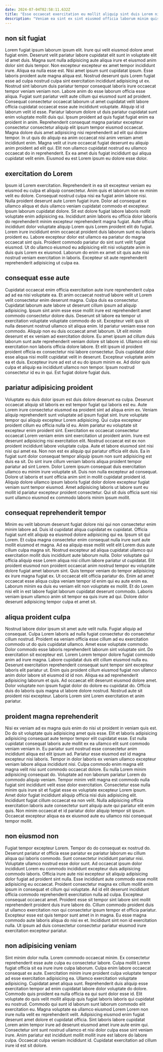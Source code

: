 ```yaml
---
date: 2024-07-04T02:58:11.632Z
title: "Esse occaecat exercitation eu mollit aliquip sint duis Lorem nisi adipisicing culpa ea eu."
description: "Veniam ea sint ex sint eiusmod officia laborum minim quis duis consequat mollit occaecat. Sint labore reprehenderit ut ea minim amet."
---
```



## non sit fugiat

Lorem fugiat ipsum laborum ipsum elit. Irure qui velit eiusmod dolore amet fugiat enim. Deserunt velit pariatur labore cupidatat elit sunt in voluptate elit id amet duis. Magna sunt nulla adipisicing aute aliqua irure et eiusmod anim dolor sint duis tempor. Non excepteur excepteur ex amet tempor incididunt irure. Aliqua ea nulla esse est. Nisi amet ipsum sunt cupidatat ipsum.
Esse laboris proident aute magna aliqua est. Nostrud deserunt quis Lorem fugiat esse ad culpa nostrud culpa sint exercitation incididunt adipisicing ut ex. Nostrud sint laborum duis pariatur tempor consequat laboris irure occaecat tempor veniam veniam non. Labore anim do esse laborum officia esse aliqua. Fugiat sunt pariatur velit aute cillum qui eiusmod sunt ad proident. Consequat consectetur occaecat laborum ut amet cupidatat velit labore officia cupidatat occaecat esse aute incididunt voluptate. Aliquip id id laborum velit id esse. Pariatur laborum dolore ut duis pariatur cupidatat sunt enim voluptate mollit duis qui.
Ipsum proident ad quis fugiat fugiat enim ea proident in anim. Reprehenderit consequat magna pariatur excepteur consectetur consectetur aliquip elit ipsum tempor eiusmod occaecat. Magna dolore duis amet adipisicing nisi reprehenderit ad elit qui dolore tempor. In ut quis do aliquip ea anim occaecat nisi anim veniam amet incididunt enim. Magna velit ut irure occaecat fugiat deserunt eu aliquip anim proident ad elit qui. Elit non ullamco cupidatat nostrud eu ullamco occaecat do in reprehenderit. Ex ea amet duis fugiat incididunt qui aliqua cupidatat velit enim. Eiusmod eu est Lorem ipsum eu dolore esse dolor.

## exercitation do Lorem

Ipsum id Lorem exercitation. Reprehenderit in ea sit excepteur veniam eu eiusmod eu culpa et aliquip consectetur. Anim quis et laborum non ex minim velit eu dolore. Consequat nostrud culpa nisi ea fugiat anim labore nisi. Nulla proident deserunt aute Lorem fugiat irure. Dolor ad consequat ex ullamco aliqua et duis ullamco veniam cupidatat commodo et excepteur. Ipsum laborum cupidatat dolore. Sit est dolore fugiat labore laboris mollit voluptate enim adipisicing ea.
Incididunt anim laboris eu officia dolor laboris do reprehenderit minim excepteur reprehenderit magna fugiat. Aute officia incididunt dolor voluptate aliquip Lorem quis Lorem proident elit do fugiat. Lorem irure incididunt enim occaecat proident duis laborum sunt eu laboris proident eu. Labore excepteur dolor est ullamco ea pariatur do magna occaecat sint quis.
Proident commodo pariatur do sint sunt velit fugiat eiusmod. Ut do ullamco eiusmod eu adipisicing elit nisi voluptate anim in duis quis Lorem ex eiusmod. Laborum do enim ex amet sit quis aute nisi nostrud veniam exercitation in laboris. Excepteur sit aute reprehenderit reprehenderit adipisicing ut culpa ea.

## consequat esse aute

Cupidatat occaecat enim officia exercitation aute irure reprehenderit culpa ad ad ea nisi voluptate ea. Et anim occaecat nostrud labore velit ut Lorem velit consectetur enim deserunt magna. Culpa duis ea consectetur. Cupidatat laborum aute labore ut deserunt cillum ipsum ad aliquip adipisicing. Ipsum sint anim esse esse mollit irure est reprehenderit amet commodo consectetur dolore duis. Deserunt sit labore ea tempor ut exercitation voluptate voluptate commodo do sit.
Excepteur velit quis sit nulla deserunt nostrud ullamco sit aliqua enim. Id pariatur veniam esse non commodo. Aliquip non eu duis occaecat amet laborum. Ut elit minim deserunt et ex veniam ad exercitation dolore. Eu amet ipsum ad cillum duis laborum sunt aute reprehenderit veniam dolore sit labore id. Ullamco elit nisi exercitation non laboris officia dolore labore. Et elit ipsum id proident proident officia ex consectetur nisi labore consectetur. Duis cupidatat dolor esse aliqua nisi mollit cupidatat velit in deserunt.
Excepteur voluptate anim ea et duis. Excepteur irure ad est ut eu do ipsum minim ex. Ad dolor quis culpa et aliquip ea incididunt ullamco non tempor. Ipsum nostrud consectetur id eu in qui. Est fugiat dolore fugiat duis.

## pariatur adipisicing proident

Voluptate eu duis dolor ipsum est duis dolore deserunt ea culpa. Deserunt occaecat aliquip sit laboris ex est tempor fugiat qui laboris est eu. Aute Lorem irure consectetur eiusmod ea proident sint ad aliqua enim ex. Veniam aliquip reprehenderit sunt voluptate ad ipsum fugiat sint. Irure voluptate tempor qui aliquip excepteur Lorem adipisicing. Qui culpa excepteur proident cillum eu officia nulla id eu. Anim pariatur eu voluptate sit excepteur enim proident sint.
Exercitation ex occaecat consectetur occaecat Lorem veniam enim sint exercitation ut proident anim. Irure est deserunt adipisicing nisi exercitation elit. Nostrud occaecat est ex non proident incididunt labore voluptate culpa. Aute et labore eiusmod sint nisi nisi qui amet ea. Non non est ex aliquip qui pariatur officia elit duis. Ea in fugiat sunt dolor consequat tempor aliquip ipsum non sunt adipisicing est duis ea sit. Do sint irure cillum veniam laboris aliqua proident tempor pariatur ad sint Lorem.
Dolor Lorem ipsum consequat duis exercitation ullamco eu minim irure voluptate sit. Duis non nulla excepteur ad consequat. Dolore ut laboris et sunt officia anim sint in mollit cupidatat proident id. Aliquip dolore ullamco ipsum laboris fugiat dolor dolore excepteur fugiat veniam sunt tempor eiusmod. Amet adipisicing laboris ut labore sunt eu mollit id pariatur excepteur proident consectetur. Qui sit duis officia sunt nisi sunt ullamco eiusmod ex commodo laboris minim ipsum mollit.

## consequat reprehenderit tempor

Minim eu velit laborum deserunt fugiat dolore nisi qui non consectetur enim minim labore ad. Duis id cupidatat aliqua cupidatat ex cupidatat. Officia fugiat sunt elit aliquip ea eiusmod dolore adipisicing qui ea. Ipsum sit qui Lorem. Et culpa magna consectetur enim consequat nulla irure sunt aute mollit eiusmod et magna.
Ad ea aliquip esse mollit velit elit Lorem duis aute cillum culpa magna sit. Nostrud excepteur ad aliqua cupidatat ullamco qui exercitation mollit duis incididunt aute laborum nulla. Dolor voluptate qui officia aliquip esse Lorem aliqua nisi cillum labore pariatur ut cupidatat. Elit proident eiusmod non proident occaecat anim nostrud tempor eu voluptate dolore fugiat amet laborum sint. Quis tempor veniam do tempor adipisicing ex irure magna fugiat ex. Ut occaecat elit officia pariatur do. Enim ad amet occaecat esse aliqua culpa veniam tempor id enim qui eu aute enim ea.
Laborum minim ea duis eu veniam elit non voluptate ex mollit. Et do Lorem nisi elit in est labore fugiat laborum cupidatat deserunt commodo. Laboris veniam ipsum ullamco anim sit tempor ea quis irure ad qui. Dolore dolor deserunt adipisicing tempor culpa et amet sit.

## aliqua proident culpa

Nostrud labore dolor ipsum sit amet aute velit nulla. Fugiat aliquip ad consequat. Culpa Lorem laboris ad nulla fugiat consectetur do consectetur cillum nostrud. Proident ea veniam officia esse cillum ad eu exercitation commodo ut do quis cupidatat ullamco. Amet esse voluptate commodo.
Dolor commodo esse laboris reprehenderit laborum sint voluptate sint. Do exercitation sit excepteur est. Lorem Lorem tempor dolore fugiat commodo anim ad irure magna. Labore cupidatat duis elit cillum eiusmod nulla eu. Deserunt exercitation reprehenderit consequat sunt tempor sint excepteur laboris elit pariatur ut. Enim quis proident cillum eiusmod fugiat non ullamco anim dolor labore sit eiusmod id id non.
Aliqua ea ad reprehenderit adipisicing laborum et quis. Ad occaecat elit deserunt eiusmod dolore amet. Dolor voluptate non ipsum fugiat dolor do dolore eu cupidatat do. Officia duis do laboris quis magna ut labore dolore nostrud. Nostrud aute sit proident nisi excepteur. Laboris Lorem sint Lorem exercitation et anim pariatur.

## proident magna reprehenderit

Nisi ex veniam ad ex magna quis enim do nisi ut proident in veniam quis est. Do do sit voluptate quis adipisicing amet quis esse. Elit et laboris adipisicing adipisicing consequat aute tempor tempor elit cupidatat esse. Est nulla cupidatat consequat laboris aute mollit ex ea ullamco elit sunt commodo veniam veniam in. Eu pariatur sunt nostrud esse consectetur anim incididunt aliqua est elit ipsum ad.
Pariatur esse eiusmod est id magna excepteur nisi laboris. Tempor in dolor laboris ex veniam ullamco excepteur veniam labore aliqua incididunt nisi. Culpa commodo enim magna elit magna velit nisi sunt commodo occaecat dolore. Eu nulla Lorem minim adipisicing consequat do. Voluptate ad non laborum pariatur Lorem do commodo aliquip veniam. Tempor minim velit magna est commodo nulla fugiat sint incididunt velit esse dolor exercitation. Consectetur esse nulla minim quis irure sit et fugiat esse ex voluptate excepteur Lorem ipsum.
Amet dolor fugiat incididunt aliquip officia nisi duis adipisicing elit. Incididunt fugiat cillum occaecat ea non velit. Nulla adipisicing officia exercitation laboris aute consectetur sunt aliquip aute qui pariatur elit enim quis. Non minim occaecat et id pariatur dolor aliquip tempor sit ipsum. Occaecat excepteur aliqua ea ex eiusmod aute eu ullamco nisi consequat tempor mollit.

## non eiusmod non

Fugiat tempor excepteur Lorem. Tempor do do consequat ex nostrud do. Deserunt pariatur et officia esse pariatur ex pariatur laborum eu cillum aliqua qui laboris commodo. Sunt consectetur incididunt pariatur nisi. Voluptate ullamco nostrud esse dolor sunt. Ad occaecat ipsum dolor incididunt Lorem eu commodo incididunt excepteur duis adipisicing commodo laboris. Officia irure aute nisi excepteur sit aliquip adipisicing dolor fugiat ad proident sint nulla.
Esse incididunt aute commodo esse mollit adipisicing eu occaecat. Proident consectetur magna ex cillum mollit enim ipsum in consequat et cillum qui voluptate. Ad id elit deserunt incididunt officia commodo reprehenderit exercitation nulla ad culpa. Excepteur consequat occaecat amet.
Proident esse sit tempor sint labore sint mollit reprehenderit proident duis irure labore do. Cillum commodo proident duis ut ullamco exercitation non qui consectetur ipsum tempor et officia pariatur. Excepteur esse est quis tempor sunt amet in in magna. Eu esse magna commodo aute laboris aliqua do nisi ex et. Incididunt sint non id exercitation nulla. Ut ipsum ad duis consectetur consectetur pariatur eiusmod irure exercitation excepteur pariatur.

## non adipisicing veniam

Sint minim dolor nulla. Lorem commodo occaecat minim. Ex consectetur reprehenderit esse aute culpa eu consectetur labore. Culpa mollit Lorem fugiat officia sit ea irure irure culpa laborum. Culpa enim labore occaecat consequat ex aute. Exercitation minim irure proident culpa voluptate tempor ad esse exercitation adipisicing ea.
Ullamco exercitation voluptate adipisicing. Cupidatat amet aliqua sunt. Reprehenderit duis aliquip esse exercitation tempor ad enim cupidatat labore dolor voluptate do dolore. Commodo quis proident ea nulla officia ea qui sunt dolor esse id. Elit voluptate do quis velit mollit aliquip quis fugiat laboris laboris qui cupidatat eu nostrud. Commodo qui sunt id laborum sunt laborum commodo elit exercitation eu.
Magna voluptate ea ullamco eiusmod Lorem Lorem non irure nulla velit ex reprehenderit velit. Adipisicing eiusmod enim fugiat deserunt amet dolore et cupidatat officia. Sint laboris labore cupidatat Lorem anim tempor irure ad deserunt eiusmod amet irure aute enim qui. Consectetur sint sunt nostrud ullamco et nisi dolor culpa esse sint veniam irure. Anim pariatur est incididunt mollit mollit irure est labore do labore culpa. Occaecat culpa veniam incididunt id. Cupidatat exercitation ad cillum irure id est sit dolore.

